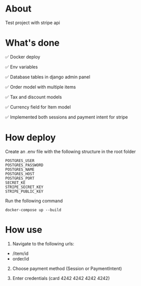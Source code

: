 # About

Test project with stripe api

# What's done

:white_check_mark: Docker deploy

:white_check_mark: Env variables

:white_check_mark: Database tables in django admin panel

:white_check_mark: Order model with multiple items

:white_check_mark: Tax and discount models

:white_check_mark: Currency field for Item model

:white_check_mark: Implemented both sessions and payment intent for stripe


# How deploy

Create an .env file with the following structure in the root folder

```
POSTGRES_USER
POSTGRES_PASSWORD
POSTGRES_NAME
POSTGRES_HOST
POSTGRES_PORT
SECRET_KE
STRIPE_SECRET_KEY
STRIPE_PUBLIC_KEY
```
Run the following command

```
docker-compose up --build
```
 
# How use 

1. Navigate to the following urls:

* /item/id
* order/id

2. Choose payment method (Session or PaymentIntent)

3. Enter credentials (card 4242 4242 4242 4242)